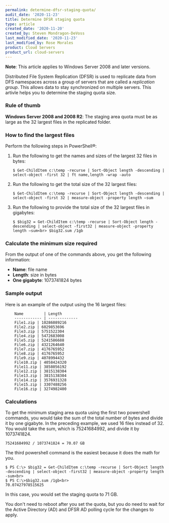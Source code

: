 ```yaml
---
permalink: determine-dfsr-staging-quota/
audit_date: '2020-11-23'
title: Determine DFSR staging quota
type: article
created_date: '2020-11-20'
created_by: Steven Mondragon-DeVoss
last_modified_date: '2020-11-23'
last_modified_by: Rose Morales
product: Cloud Servers
product_url: cloud-servers
---
```


**Note**: This article applies to Windows Server 2008 and later versions.

Distributed File System Replication (DFSR) is used to replicate data from DFS namespaces across a group of servers that are called
a *replication group*. This allows data to stay synchronized on multiple servers. This artivle helps you to determine the staging
quota size.

### Rule of thumb

**Windows Server 2008 and 2008 R2**: The staging area quota must be as large as the 32 largest files in the replicated folder.

### How to find the largest files

Perform the following steps in PowerShell&reg;:

1. Run the following to get the names and sizes of the largest 32 files in bytes:

       $ Get-ChildItem c:\temp -recurse | Sort-Object length -descending | select-object -first 32 | ft name,length -wrap -auto
	   
2. Run the following to get the total size of the 32 largest files:

       $ Get-ChildItem c:\temp -recurse | Sort-Object length -descending | select-object -first 32 | measure-object -property length –sum
       
3. Run the following to provide the total size of the 32 largest files in gigabytes:

       $ $big32 = Get-ChildItem c:\temp -recurse | Sort-Object length -descending | select-object -first32 | measure-object -property length –sum<br> $big32.sum /1gb

### Calculate the minimum size required

From the output of one of the commands above, you get the following information:

- **Name**: file name
- **Length**: size in bytes
- **One gigabyte**: 1073741824 bytes

### Sample output

Here is an example of the output using the 16 largest files:

		Name         | Length
		------------ | -------------
		File1.zip | 10286089216
		File2.zip | 6029853696
		File3.zip | 5751522304
		File4.zip | 5472683008
		File5.zip | 5241586688
		File6.zip | 4321264640
		File7.zip | 4176765952
		File8.zip | 4176765952
		File9.zip | 4078994432
		File10.zip | 4058424320
		File11.zip | 3858056192
		File12.zip | 3815138304
		File13.zip | 3815138304
		File14.zip | 3576931328
		File15.zip | 3307488256
		File16.zip | 3274982400

### Calculations

To get the minimum staging area quota using the first two powershell commands, you would take the sum of the total number of bytes
and divide it by one gigabyte. In the preceding example, we used 16 files instead of 32. You would take the sum, which is
75241684992, and divide it by 1073741824.

    75241684992 / 1073741824 = 70.07 GB

The third powershell command is the easiest because it does the math for you.

    $ PS C:\> $big32 = Get-ChildItem c:\temp -recurse | Sort-Object length -descending | select-object -first32 | measure-object -property length -sum<br>
    $ PS C:\>$big32.sum /1gb<br>
    70.07427978515625

In this case, you would set the staging quota to 71 GB.

You don't need to reboot after you set the quota, but you do need to wait for the Active Directory (AD) and DFSR AD polling cycle
for the changes to apply.
